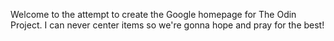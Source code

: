 Welcome to the attempt to create the Google homepage for The Odin Project.
I can never center items so we're gonna hope and pray for the best!

